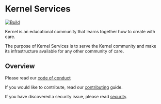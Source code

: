 # Kernel Services

[![Build](https://github.com/simonkernel/kernel-services/actions/workflows/test.yml/badge.svg)](https://github.com/simonkernel/kernel-services/actions/workflows/test.yml)

Kernel is an educational community that learns together how to create with care.

The purpose of Kernel Services is to serve the Kernel community and make its infrastructure available for any other community of care.


## Overview

Please read our [code of conduct](CODE_OF_CONDUCT.md)

If you would like to contribute, read our [contributing](CONTRIBUTING.md) guide.

If you have discovered a security issue, please read [security](SECURITY.md).
